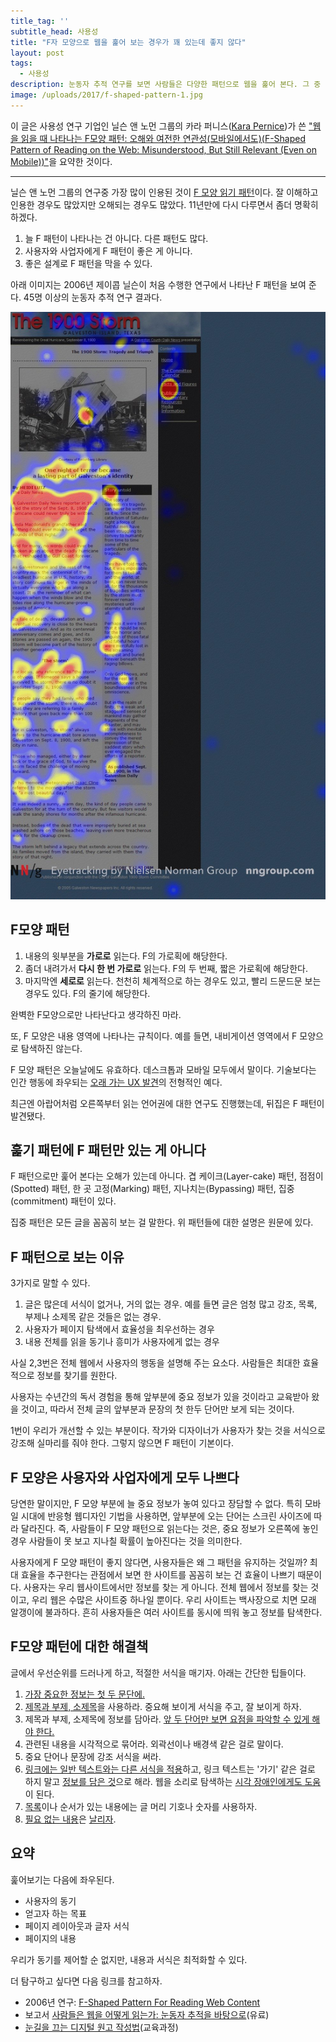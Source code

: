 ```yaml
---
title_tag: ''
subtitle_head: 사용성
title: "F자 모양으로 웹을 훑어 보는 경우가 꽤 있는데 좋지 않다"
layout: post
tags: 
  - 사용성
description: 눈동자 추적 연구를 보면 사람들은 다양한 패턴으로 웹을 훑어 본다. 그 중 하나는 F 모양 패턴이다. 이 패턴을 발견한지 11년이 지났다. 오늘날엔 어떤 의미가 있는지 살펴 본다.
image: /uploads/2017/f-shaped-pattern-1.jpg
---
```


이 글은 사용성 연구 기업인 닐슨 앤 노먼 그룹의 카라 퍼니스([Kara Pernice][1])가 쓴 ["웹을 읽을 때 나타나는 F모양 패턴: 오해와 여전한 연관성(모바일에서도)(F-Shaped Pattern of Reading on the Web: Misunderstood, But Still Relevant (Even on Mobile))"][2]을 요약한 것이다. 

[1]: https://www.nngroup.com/articles/author/kara-pernice/
[2]: https://www.nngroup.com/articles/f-shaped-pattern-reading-web-content/

------

닐슨 앤 노먼 그룹의 연구중 가장 많이 인용된 것이 [F 모양 읽기 패턴][3]이다. 잘 이해하고 인용한 경우도 많았지만 오해되는 경우도 많았다. 11년만에 다시 다루면서 좀더 명확히 하겠다.

[3]: https://www.nngroup.com/articles/f-shaped-pattern-reading-web-content-discovered/

1. 늘 F 패턴이 나타나는 건 아니다. 다른 패턴도 많다.
2. 사용자와 사업자에게 F 패턴이 좋은 게 아니다.
3. 좋은 설계로 F 패턴을 막을 수 있다.

아래 이미지는 2006년 제이콥 닐슨이 처음 수행한 연구에서 나타난 F 패턴을 보여 준다. 45명 이상의 눈동자 추적 연구 결과다.

![](/uploads/2017/f-shaped-pattern-1.jpg)


## F모양 패턴

1. 내용의 윗부분을 **가로로** 읽는다. F의 가로획에 해당한다.
2. 좀더 내려가서 **다시 한 번 가로로** 읽는다. F의 두 번째, 짧은 가로획에 해당한다.
3. 마지막엔 **세로로** 읽는다. 천천히 체계적으로 하는 경우도 있고, 빨리 드문드문 보는 경우도 있다. F의 줄기에 해당한다.

완벽한 F모양으로만 나타난다고 생각하진 마라.

또, F 모양은 내용 영역에 나타나는 규칙이다. 예를 들면, 내비게이션 영역에서 F 모양으로 탐색하진 않는다.

F 모양 패턴은 오늘날에도 유효하다. 데스크톱과 모바일 모두에서 말이다. 기술보다는 인간 행동에 좌우되는 [오래 가는 UX 발견][4]의 전형적인 예다.

[4]: https://www.nngroup.com/articles/usability-guidelines-change/

최근엔 아랍어처럼 오른쪽부터 읽는 언어권에 대한 연구도 진행했는데, 뒤집은 F 패턴이 발견됐다.


## 훑기 패턴에 F 패턴만 있는 게 아니다

F 패턴으로만 훑어 본다는 오해가 있는데 아니다. 겹 케이크(Layer-cake) 패턴, 점점이(Spotted) 패턴, 한 곳 고정(Marking) 패턴, 지나치는(Bypassing) 패턴, 집중(commitment) 패턴이 있다.

집중 패턴은 모든 글을 꼼꼼히 보는 걸 말한다. 위 패턴들에 대한 설명은 원문에 있다.


## F 패턴으로 보는 이유

3가지로 말할 수 있다.

1. 글은 많은데 서식이 없거나, 거의 없는 경우. 예를 들면 글은 엄청 많고 강조, 목록, 부제나 소제목 같은 것들은 없는 경우.
2. 사용자가 페이지 탐색에서 효율성을 최우선하는 경우
3. 내용 전체를 읽을 동기나 흥미가 사용자에게 없는 경우

사실 2,3번은 전체 웹에서 사용자의 행동을 설명해 주는 요소다. 사람들은 최대한 효율적으로 정보를 찾기를 원한다.

사용자는 수년간의 독서 경험을 통해 앞부분에 중요 정보가 있을 것이라고 교육받아 왔을 것이고, 따라서 전체 글의 앞부분과 문장의 첫 한두 단어만 보게 되는 것이다.

1번이 우리가 개선할 수 있는 부분이다. 작가와 디자이너가 사용자가 찾는 것을 서식으로 강조해 실마리를 줘야 한다. 그렇지 않으면 F 패턴이 기본이다.


## F 모양은 사용자와 사업자에게 모두 나쁘다

당연한 말이지만, F 모양 부분에 늘 중요 정보가 놓여 있다고 장담할 수 없다. 특히 모바일 시대에 반응형 웹디자인 기법을 사용하면, 앞부분에 오는 단어는 스크린 사이즈에 따라 달라진다. 즉, 사람들이 F 모양 패턴으로 읽는다는 것은, 중요 정보가 오른쪽에 놓인 경우 사람들이 못 보고 지나칠 확률이 높아진다는 것을 의미한다.

사용자에게 F 모양 패턴이 좋지 않다면, 사용자들은 왜 그 패턴을 유지하는 것일까? 최대 효율을 추구한다는 관점에서 보면 한 사이트를 꼼꼼히 보는 건 효율이 나쁘기 때문이다. 사용자는 우리 웹사이트에서만 정보를 찾는 게 아니다. 전체 웹에서 정보를 찾는 것이고, 우리 웹은 수많은 사이트중 하나일 뿐이다. 우리 사이트는 백사장으로 치면 모래 알갱이에 불과하다. 흔히 사용자들은 여러 사이트를 동시에 띄워 놓고 정보를 탐색한다.


## F모양 패턴에 대한 해결책

글에서 우선순위를 드러나게 하고, 적절한 서식을 매기자. 아래는 간단한 팁들이다.

1. [가장 중요한 정보는 첫 두 문단에.](https://www.nngroup.com/articles/website-reading/)
2. [제목과 부제, 소제목][heading]을 사용하라. 중요해 보이게 서식을 주고, 잘 보이게 하자. 
3. 제목과 부제, 소제목에 정보를 담아라. [앞 두 단어만 보면 요점을 파악할 수 있게 해야 한다.][first-two-words]
4. 관련된 내용을 시각적으로 묶어라. 외곽선이나 배경색 같은 걸로 말이다.
5. 중요 단어나 문장에 강조 서식을 써라.
6. [링크에는 일반 텍스트와는 다른 서식을 적용][link]하고, 링크 텍스트는 '가기' 같은 걸로 하지 말고 [정보를 담은 것][informational-link]으로 해라. 웹을 소리로 탐색하는 [시각 장애인에게도 도움][accessibility]이 된다.
7. [목록][list]이나 순서가 있는 내용에는 글 머리 기호나 숫자를 사용하자.
8. [필요 없는 내용][unnecessary]은 [날리자][cut].

[heading]: https://www.nngroup.com/articles/headings-pickup-lines/
[first-two-words]: https://www.nngroup.com/articles/first-2-words-a-signal-for-scanning/
[link]: https://www.nngroup.com/articles/guidelines-for-visualizing-links/
[informational-link]: https://www.nngroup.com/articles/writing-links/
[accessibility]: https://www.nngroup.com/reports/usability-guidelines-accessible-web-design/
[list]: https://www.nngroup.com/articles/presenting-bulleted-lists/
[unnecessary]: https://www.nngroup.com/articles/blah-blah-text-keep-cut-or-kill/
[cut]: https://www.nngroup.com/articles/condense-mobile-content/


## 요약

훑어보기는 다음에 좌우된다.

- 사용자의 동기
- 얻고자 하는 목표
- 페이지 레이아웃과 글자 서식
- 페이지의 내용

우리가 동기를 제어할 순 없지만, 내용과 서식은 최적화할 수 있다. 

더 탐구하고 싶다면 다음 링크를 참고하자.

- 2006년 연구: [F-Shaped Pattern For Reading Web Content][2]
- 보고서 [사람들은 웹을 어떻게 읽는가: 눈동자 추적을 바탕으로][report](유료)
- [눈길을 끄는 디지털 원고 작성법][writing](교육과정)

[report]: https://www.nngroup.com/reports/how-people-read-web-eyetracking-evidence/
[writing]: https://www.nngroup.com/courses/writing/






